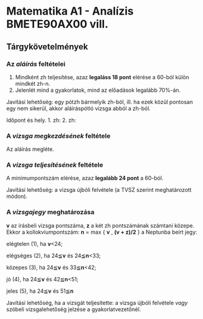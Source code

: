 # Matematika A1 - Analízis BMETE90AX00 vill. 

## Tárgykövetelmények

### Az _aláírás_ feltételei
1. Mindként zh teljesítése, azaz **legaláss 18 pont** elérése a 60-ból külön mindkét zh-n. 
2. Jelenlét mind a gyakorlatok, mind az előadások legalább 70%-án.

Javítási lehetőség: egy pótzh bármelyik zh-ból, ill. ha ezek közül pontosan egy nem sikerül, akkor aláíráspótló vizsga abból a zh-ból. 

Időpont és hely. 1. zh: 2. zh:

### A _vizsga megkezdésének_ feltétele
Az aláírás megléte.

### A _vizsga teljesítésének_ feltétele
A minimumpontszám elérése, azaz **legalább 24 pont** a 60-ból. 

Javítási lehetőség: a vizsga újbóli felvétele (a TVSZ szerint meghatározott módon).

### A _vizsgajegy_ meghatározása
**v** az írásbeli vizsga pontszáma, **z** a két zh pontszámának számtani közepe. Ekkor a kollokviumpontszám: **n**
= max { **v** , **(v + z)/2** } a Neptunba beírt jegy: 

elégtelen (1), ha **v**<24; 

elégséges (2), ha 24≦**v** és 24≦**n**<33; 

közepes (3),   ha 24≦**v** és 33≦**n**<42;

jó (4),        ha 24≦**v** és 42≦**n**<51;

jeles (5),     ha 24≦**v** és 51≦**n**

Javítási lehetőség, ha a vizsgát teljesítette: a vizsga újbóli felvétele _vagy_ szóbeli vizsgalehetőség jelzése a gyakorlatvezetőnél.





